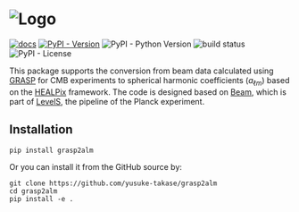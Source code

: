 <p align="center">
  <h1>
  <img src="./images/logo/grasp2alm_logo_wide.png" alt="Logo">
  </h1>
</p>

[![docs](https://img.shields.io/badge/docs-stable-blue.svg)](https://yusuke-takase.github.io/grasp2alm/index.html)
[![PyPI - Version](https://img.shields.io/pypi/v/grasp2alm)](https://pypi.org/project/grasp2alm/)
![PyPI - Python Version](https://img.shields.io/pypi/pyversions/grasp2alm)
![build status](https://github.com/yusuke-takase/grasp2alm/actions/workflows/test.yml/badge.svg?branch=master)
![PyPI - License](https://img.shields.io/pypi/l/grasp2alm)

This package supports the conversion from beam data calculated using [GRASP](https://www.ticra.com/software/grasp/) for CMB experiments to spherical harmonic coefficients ($a_{\ell m}$) based on the [HEALPix](https://healpix.sourceforge.io/) framework.
The code is designed based on [Beam](https://github.com/zonca/planck-levelS/tree/master/Beam), which is part of [LevelS](https://github.com/zonca/planck-levelS), the pipeline of the Planck experiment.

## Installation

```
pip install grasp2alm
```

Or you can install it from the GitHub source by:

```
git clone https://github.com/yusuke-takase/grasp2alm
cd grasp2alm
pip install -e .
```
